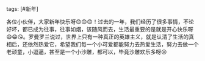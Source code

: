 tags: [#新年]

各位小伙伴，大家新年快乐呀😊😊😊！过去的一年，我们经历了很多事情，不论好坏，都已成为往事，往事如烟，该随风而去，生活最重要的是就是开心快乐呀😄😁😘。罗曼罗兰说过，世界上只有一种真正的英雄主义，就是认清了生活的真相后，还依然热爱它，希望我们每一个小可爱都能努力去热爱生活，努力去做一个老顽童，小逗逼，甚至是一个小沙雕，都可以，毕竟沙雕欢乐多呀😝